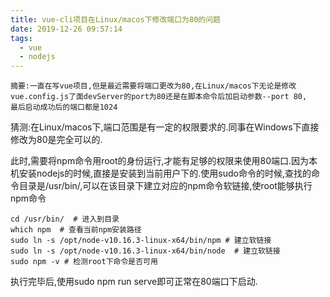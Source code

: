 ```yaml
---
title: vue-cli项目在Linux/macos下修改端口为80的问题
date: 2019-12-26 09:57:14
tags: 
  - vue
  - nodejs
---
```


    摘要:一直在写vue项目,但是最近需要将端口更改为80,在Linux/macos下无论是修改vue.config.js了面devServer的port为80还是在脚本命令后加启动参数--port 80,
    最后启动成功后的端口都是1024


猜测:在Linux/macos下,端口范围是有一定的权限要求的.同事在Windows下直接修改为80是完全可以的.

此时,需要将npm命令用root的身份运行,才能有足够的权限来使用80端口.因为本机安装nodejs的时候,直接是安装到当前用户下的.使用sudo命令的时候,查找的命令目录是/usr/bin/,可以在该目录下建立对应的npm命令软链接,使root能够执行npm命令

    cd /usr/bin/  # 进入到目录
    which npm  # 查看当前npm安装路径
    sudo ln -s /opt/node-v10.16.3-linux-x64/bin/npm # 建立软链接
    sudo ln -s /opt/node-v10.16.3-linux-x64/bin/node  # 建立软链接
    sudo npm -v # 检测root下命令是否可用

执行完毕后,使用sudo npm run serve即可正常在80端口下启动.